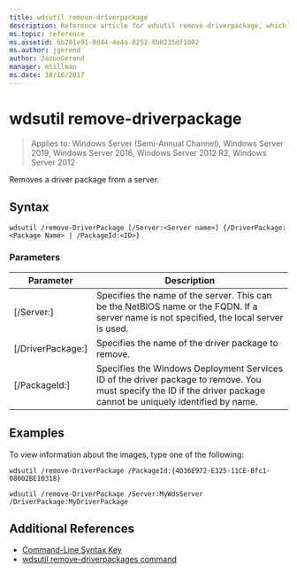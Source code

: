 ```yaml
---
title: wdsutil remove-driverpackage
description: Reference article for wdsutil remove-driverpackage, which removes a driver package from a server.
ms.topic: reference
ms.assetid: 6b201e91-0d44-4e4a-8252-8b0235df1002
ms.author: jgerend
author: JasonGerend
manager: mtillman
ms.date: 10/16/2017
---
```


# wdsutil remove-driverpackage

> Applies to: Windows Server (Semi-Annual Channel), Windows Server 2019, Windows Server 2016, Windows Server 2012 R2, Windows Server 2012

Removes a driver package from a server.

## Syntax
```
wdsutil /remove-DriverPackage [/Server:<Server name>] {/DriverPackage:<Package Name> | /PackageId:<ID>}
```
### Parameters

|        Parameter        |                                                                            Description                                                                             |
|-------------------------|--------------------------------------------------------------------------------------------------------------------------------------------------------------------|
| [/Server:<Server name>] |              Specifies the name of the server. This can be the NetBIOS name or the FQDN. If a server name is not specified, the local server is used.              |
| [/DriverPackage:<Name>] |                                                        Specifies the name of the driver package to remove.                                                         |
|    [/PackageId:<ID>]    | Specifies the Windows Deployment Services ID of the driver package to remove. You must specify the ID if the driver package cannot be uniquely identified by name. |

## Examples
To view information about the images, type one of the following:
```
wdsutil /remove-DriverPackage /PackageId:{4D36E972-E325-11CE-Bfc1-08002BE10318}
```
```
wdsutil /remove-DriverPackage /Server:MyWdsServer /DriverPackage:MyDriverPackage
```
## Additional References
- [Command-Line Syntax Key](command-line-syntax-key.md)
- [wdsutil remove-driverpackages command](wdsutil-remove-driverpackages.md)
